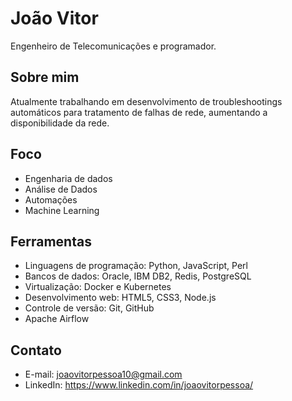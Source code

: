 # João Vitor

Engenheiro de Telecomunicações e programador.

## Sobre mim

Atualmente trabalhando em desenvolvimento de troubleshootings automáticos para tratamento de falhas de rede, aumentando a disponibilidade da rede.

## Foco

- Engenharia de dados
- Análise de Dados
- Automações
- Machine Learning

## Ferramentas

- Linguagens de programação: Python, JavaScript, Perl
- Bancos de dados: Oracle, IBM DB2, Redis, PostgreSQL
- Virtualização: Docker e Kubernetes
- Desenvolvimento web: HTML5, CSS3, Node.js
- Controle de versão: Git, GitHub
- Apache Airflow

## Contato

- E-mail: joaovitorpessoa10@gmail.com
- LinkedIn: https://www.linkedin.com/in/joaovitorpessoa/


